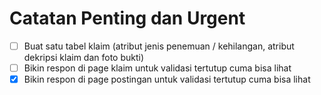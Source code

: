 # Catatan Penting dan Urgent

- [ ] Buat satu tabel klaim (atribut jenis penemuan / kehilangan, atribut dekripsi klaim dan foto bukti)
- [ ] Bikin respon di page klaim untuk validasi tertutup cuma bisa lihat
- [x] Bikin respon di page postingan untuk validasi tertutup cuma bisa lihat